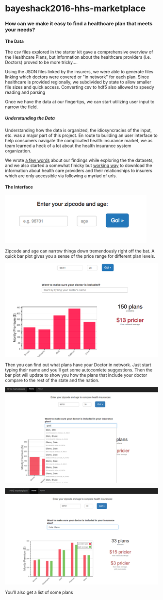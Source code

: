 # bayeshack2016-hhs-marketplace

### How can we make it easy to find a healthcare plan that meets your needs?

#### The Data

The csv files explored in the starter kit gave a comprehensive overview of the Healthcare Plans, but information about the healthcare providers (i.e. Doctors) proved to be more tricky....

Using the JSON files linked by the insurers, we were able to generate files linking which doctors were covered or "in network" for each plan. 
Since healthcare is provided regionally, we subdivided by state to allow smaller file sizes and quick access.
Converting csv to hdf5 also allowed to speedy reading and parsing

Once we have the data at our fingertips, we can start utilizing user input to narrow the field.

##### Understanding the Data
Understanding how the data is organized, the idiosyncracies of the input, etc. was a major part of this project. En route to building an user interface to help consumers navigate the complicated health insurance market, we as team learned a heck of a lot about the health insurance system organization. 

We wrote [a few words](/analysis/quicks.ipynb) about our findings while exploring the the datasets, and we also started a somewhat finicky but [working way](/analysis/download_providers.ipynb) to download the information about health care providers and their relationships to insurers which are only accessible via following a myriad of urls. 




#### The Interface

![Alt text](/screenshots/zipAgeSearch.png?raw=true "Optional Title")

Zipcode and age can narrow things down tremendously right off the bat. A quick bar plot gives you a sense of the price range for different plan levels.

![Alt text](/screenshots/nation_comparison.png?raw=true "Optional Title")

Then you can find out what plans have your Doctor in network. Just start typing their name and you'll get some autocomlete suggestions. Then the bar plot will update to show you how the plans that include your doctor compare to the rest of the state and the nation.

![Alt text](/screenshots/sc3.png?raw=true "Optional Title")

![Alt text](/screenshots/sc4.png?raw=true "Optional Title")

You'll also get a list of some plans 


